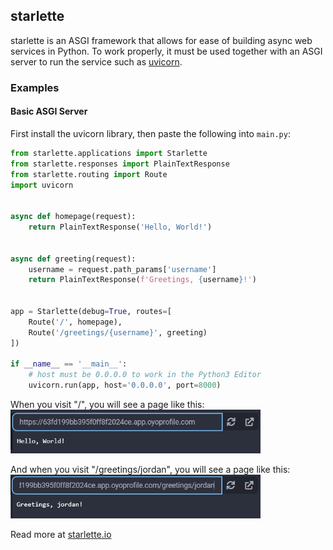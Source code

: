 ## starlette

starlette is an ASGI framework that allows for ease of building async web services
in Python. To work properly, it must be used together with an ASGI server to run
the service such as <a href="/extralibs/uvicorn/">uvicorn</a>.

### Examples

#### Basic ASGI Server

First install the uvicorn library, then paste the following into `main.py`:
```python
from starlette.applications import Starlette
from starlette.responses import PlainTextResponse
from starlette.routing import Route
import uvicorn


async def homepage(request):
    return PlainTextResponse('Hello, World!')


async def greeting(request):
    username = request.path_params['username']
    return PlainTextResponse(f'Greetings, {username}!')


app = Starlette(debug=True, routes=[
    Route('/', homepage),
    Route('/greetings/{username}', greeting)
])

if __name__ == '__main__':
    # host must be 0.0.0.0 to work in the Python3 Editor
    uvicorn.run(app, host='0.0.0.0', port=8000)
```

When you visit "/", you will see a page like this:
<img src="../../assets/img/starlette-greetings-index.png" width="400px">

And when you visit "/greetings/jordan", you will see a page like this:
<img src="../../assets/img/starlette-greetings-jordan.png" width="400px"/>

Read more at <a href="https://www.starlette.io/">starlette.io</a>